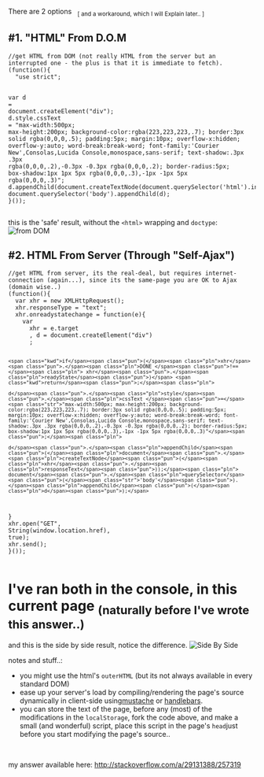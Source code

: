 There are 2 options   <sub>[ and a workaround, which I will Explain later.. ]</sub>
<!--more-->


<h2>#1. "HTML" From D.O.M</h2>
<pre><code><span class="com">//get HTML from DOM (not really HTML from the server but an interrupted one - the plus is that it is immediate to fetch).</span>
<span class="pun">(</span><span class="kwd">function</span><span class="pun">(){</span>
  <span class="str">"use strict"</span><span class="pun">;</span>

  <span class="kwd">var</span><span class="pln"> d </span><span class="pun">=</span><span class="pln"> document</span><span class="pun">.</span><span class="pln">createElement</span><span class="pun">(</span><span class="str">"div"</span><span class="pun">);</span><span class="pln">
  d</span><span class="pun">.</span><span class="pln">style</span><span class="pun">.</span><span class="pln">cssText </span><span class="pun">=</span> <span class="str">"max-width:500px; max-height:200px; background-color:rgba(223,223,223,.7); border:3px solid rgba(0,0,0,.5); padding:5px; margin:10px; overflow-x:hidden; overflow-y:auto; word-break:break-word; font-family:'Courier New',Consolas,Lucida Console,monospace,sans-serif; text-shadow:.3px .3px rgba(0,0,0,.2),-0.3px -0.3px rgba(0,0,0,.2); border-radius:5px; box-shadow:1px 1px 5px rgba(0,0,0,.3),-1px -1px 5px rgba(0,0,0,.3)"</span><span class="pun">;</span><span class="pln">
  d</span><span class="pun">.</span><span class="pln">appendChild</span><span class="pun">(</span><span class="pln">document</span><span class="pun">.</span><span class="pln">createTextNode</span><span class="pun">(</span><span class="pln">document</span><span class="pun">.</span><span class="pln">querySelector</span><span class="pun">(</span><span class="str">'html'</span><span class="pun">).</span><span class="pln">innerHTML</span><span class="pun">));</span><span class="pln">
  document</span><span class="pun">.</span><span class="pln">querySelector</span><span class="pun">(</span><span class="str">'body'</span><span class="pun">).</span><span class="pln">appendChild</span><span class="pun">(</span><span class="pln">d</span><span class="pun">);</span>
<span class="pun">}());</span></code></pre>
this is the 'safe' result, without the <code>&lt;html&gt;</code> wrapping and <code>doctype</code>: <img src="http://i.stack.imgur.com/ZD7KC.png" alt="from DOM" />
<h2>#2. HTML From Server (Through "Self-Ajax")</h2>
<pre><code><span class="com">//get HTML from server, its the real-deal, but requires internet-connection (again...), since its the same-page you are OK to Ajax (domain wise..)</span>
<span class="pun">(</span><span class="kwd">function</span><span class="pun">(){</span>
  <span class="kwd">var</span><span class="pln"> xhr </span><span class="pun">=</span> <span class="kwd">new</span> <span class="typ">XMLHttpRequest</span><span class="pun">();</span><span class="pln">
  xhr</span><span class="pun">.</span><span class="pln">responseType </span><span class="pun">=</span> <span class="str">"text"</span><span class="pun">;</span><span class="pln">
  xhr</span><span class="pun">.</span><span class="pln">onreadystatechange </span><span class="pun">=</span> <span class="kwd">function</span><span class="pun">(</span><span class="pln">e</span><span class="pun">){</span>
    <span class="kwd">var</span><span class="pln"> 
      xhr </span><span class="pun">=</span><span class="pln"> e</span><span class="pun">.</span><span class="pln">target
      </span><span class="pun">,</span><span class="pln"> d </span><span class="pun">=</span><span class="pln"> document</span><span class="pun">.</span><span class="pln">createElement</span><span class="pun">(</span><span class="str">"div"</span><span class="pun">)</span>
      <span class="pun">;</span>

    <span class="kwd">if</span><span class="pun">(</span><span class="pln">xhr</span><span class="pun">.</span><span class="pln">DONE </span><span class="pun">!==</span><span class="pln"> xhr</span><span class="pun">.</span><span class="pln">readyState</span><span class="pun">)</span> <span class="kwd">return</span><span class="pun">;</span><span class="pln">

    d</span><span class="pun">.</span><span class="pln">style</span><span class="pun">.</span><span class="pln">cssText </span><span class="pun">=</span> <span class="str">"max-width:500px; max-height:200px; background-color:rgba(223,223,223,.7); border:3px solid rgba(0,0,0,.5); padding:5px; margin:10px; overflow-x:hidden; overflow-y:auto; word-break:break-word; font-family:'Courier New',Consolas,Lucida Console,monospace,sans-serif; text-shadow:.3px .3px rgba(0,0,0,.2),-0.3px -0.3px rgba(0,0,0,.2); border-radius:5px; box-shadow:1px 1px 5px rgba(0,0,0,.3),-1px -1px 5px rgba(0,0,0,.3)"</span><span class="pun">;</span><span class="pln">

    d</span><span class="pun">.</span><span class="pln">appendChild</span><span class="pun">(</span><span class="pln">document</span><span class="pun">.</span><span class="pln">createTextNode</span><span class="pun">(</span><span class="pln">xhr</span><span class="pun">.</span><span class="pln">responseText</span><span class="pun">));</span><span class="pln">
    document</span><span class="pun">.</span><span class="pln">querySelector</span><span class="pun">(</span><span class="str">'body'</span><span class="pun">).</span><span class="pln">appendChild</span><span class="pun">(</span><span class="pln">d</span><span class="pun">);</span>
  <span class="pun">}</span><span class="pln">
  xhr</span><span class="pun">.</span><span class="pln">open</span><span class="pun">(</span><span class="str">"GET"</span><span class="pun">,</span> <span class="typ">String</span><span class="pun">(</span><span class="pln">window</span><span class="pun">.</span><span class="pln">location</span><span class="pun">.</span><span class="pln">href</span><span class="pun">),</span> <span class="kwd">true</span><span class="pun">);</span><span class="pln">
  xhr</span><span class="pun">.</span><span class="pln">send</span><span class="pun">();</span>
<span class="pun">}());</span></code></pre>
<h1>I've ran both in the console, in this current page <sub>(naturally before I've wrote this answer..)</sub></h1>
and this is the side by side result, notice the difference.

<img src="http://i.stack.imgur.com/jaHM0.png" alt="Side By Side" />

notes and stuff..:
<ul>
	<li>you might use the html's <code>outerHTML</code> (but its not always available in every standard DOM)</li>
	<li>ease up your server's load by compiling/rendering the page's source dynamically in client-side using<a href="https://mustache.github.io/" rel="nofollow">mustache</a> or <a href="http://handlebarsjs.com/" rel="nofollow">handlebars</a>.</li>
	<li>you can store the text of the page, before any (most) of the modifications in the <code>localStorage</code>, fork the code above, and make a small (and wonderful) script, place this script in the page's <code>head</code>just before you start modifying the page's source..</li>
</ul>
&nbsp;

my answer available here:
http://stackoverflow.com/a/29131388/257319